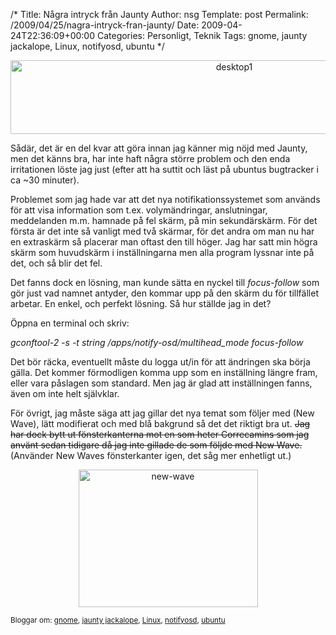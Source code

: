 /*
 Title: Några intryck från Jaunty
 Author: nsg
 Template: post
 Permalink: /2009/04/25/nagra-intryck-fran-jaunty/
 Date: 2009-04-24T22:36:09+00:00
 Categories: Personligt, Teknik
 Tags: gnome, jaunty jackalope, Linux, notifyosd, ubuntu
*/
<p style="text-align: center;">
  <a href="http://cdn.junkpile.se/2009/04/desktop.png"></a><a href="http://cdn.junkpile.se/2009/04/desktop1.png"><img class="aligncenter size-full wp-image-110" title="desktop1" src="http://cdn.junkpile.se/2009/04/desktop1.png" alt="desktop1" width="700" height="118" /></a>
</p>

Sådär, det är en del kvar att göra innan jag känner mig nöjd med Jaunty, men det känns bra, har inte haft några större problem och den enda irritationen löste jag just (efter att ha suttit och läst på ubuntus bugtracker i ca ~30 minuter).

Problemet som jag hade var att det nya notifikationssystemet som används för att visa information som t.ex. volymändringar, anslutningar, meddelanden m.m. hamnade på fel skärm, på min sekundärskärm. För det första är det inte så vanligt med två skärmar, för det andra om man nu har en extraskärm så placerar man oftast den till höger. Jag har satt min högra skärm som huvudskärm i inställningarna men alla program lyssnar inte på det, och så blir det fel.

Det fanns dock en lösning, man kunde sätta en nyckel till *focus-follow* som gör just vad namnet antyder, den kommar upp på den skärm du för tillfället arbetar. En enkel, och perfekt lösning. Så hur ställde jag in det?

Öppna en terminal och skriv:

*gconftool-2 -s -t string /apps/notify-osd/multihead_mode focus-follow*

Det bör räcka, eventuellt måste du logga ut/in för att ändringen ska börja gälla. Det kommer förmodligen komma upp som en inställning längre fram, eller vara påslagen som standard. Men jag är glad att inställningen fanns, även om inte helt självklar.

<p style="text-align: left;">
  För övrigt, jag måste säga att jag gillar det nya temat som följer med (New Wave), lätt modifierat och med blå bakgrund så det det riktigt bra ut. <span style="text-decoration: line-through;">Jag har dock bytt ut fönsterkanterna mot en som heter Correcamins som jag använt sedan tidigare då jag inte gillade de som följde med New Wave.</span> (Använder New Waves fönsterkanter igen, det såg mer enhetligt ut.)<span style="text-decoration: line-through;"><br /> </span>
</p>

<p style="text-align: center;">
  <a href="http://cdn.junkpile.se/2009/04/new-wave.png"><img class="aligncenter size-full wp-image-109" title="new-wave" src="http://cdn.junkpile.se/2009/04/new-wave.png" alt="new-wave" width="287" height="220" /></a>
</p>

<small> <p class='technorati-tags'>
  Bloggar om: <a class='technorati-link' href='http://bloggar.se/om/gnome' rel='tag' target='_self'>gnome</a>, <a class='technorati-link' href='http://bloggar.se/om/jaunty+jackalope' rel='tag' target='_self'>jaunty jackalope</a>, <a class='technorati-link' href='http://bloggar.se/om/Linux' rel='tag' target='_self'>Linux</a>, <a class='technorati-link' href='http://bloggar.se/om/notifyosd' rel='tag' target='_self'>notifyosd</a>, <a class='technorati-link' href='http://bloggar.se/om/ubuntu' rel='tag' target='_self'>ubuntu</a>
</p></small>